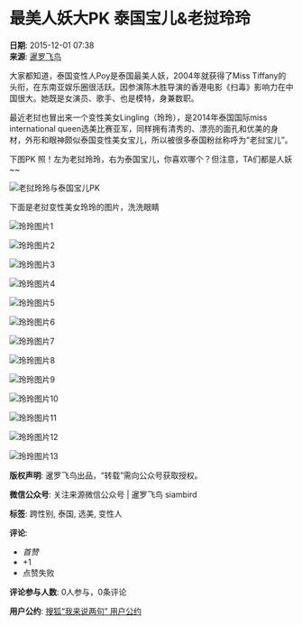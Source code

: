 # 最美人妖大PK 泰国宝儿&老挝玲玲

**日期**: 2015-12-01 07:38  
**来源**: [暹罗飞鸟](https://www.sohu.com/a/45522378_106747?spm=smpc.content-abroad.content.1.1732252061813gIIL1Ty)

大家都知道，泰国变性人Poy是泰国最美人妖，2004年就获得了Miss Tiffany的头衔，在东南亚娱乐圈很活跃。因参演陈木胜导演的香港电影《扫毒》影响力在中国很大。她既是女演员、歌手、也是模特，身兼数职。

最近老挝也冒出来一个变性美女Lingling（玲玲），是2014年泰国国际miss international queen选美比赛亚军，同样拥有清秀的、漂亮的面孔和优美的身材，外形和眼神颇似泰国变性美女宝儿，所以被很多泰国粉丝称呼为“老挝宝儿”。

下图PK 照！左为老挝玲玲，右为泰国宝儿，你喜欢哪个？但注意，TA们都是人妖~~

![老挝玲玲与泰国宝儿PK](http://photocdn.sohu.com/20151201/mp45522378_1448926831722_2.jpeg)

下面是老挝变性美女玲玲的图片，洗洗眼睛

![玲玲图片1](http://photocdn.sohu.com/20151201/mp45522378_1448926831722_3.jpeg)

![玲玲图片2](http://photocdn.sohu.com/20151201/mp45522378_1448926831722_4.jpeg)

![玲玲图片3](http://photocdn.sohu.com/20151201/mp45522378_1448926831722_5.jpeg)

![玲玲图片4](http://photocdn.sohu.com/20151201/mp45522378_1448926831722_6.jpeg)

![玲玲图片5](http://photocdn.sohu.com/20151201/mp45522378_1448926831722_7.jpeg)

![玲玲图片6](http://photocdn.sohu.com/20151201/mp45522378_1448926831722_8.jpeg)

![玲玲图片7](http://photocdn.sohu.com/20151201/mp45522378_1448926831722_9.jpeg)

![玲玲图片8](http://photocdn.sohu.com/20151201/mp45522378_1448926831722_10.jpeg)

![玲玲图片9](http://photocdn.sohu.com/20151201/mp45522378_1448926831722_11.jpeg)

![玲玲图片10](http://photocdn.sohu.com/20151201/mp45522378_1448926831722_12.jpeg)

![玲玲图片11](http://photocdn.sohu.com/20151201/mp45522378_1448926831722_13.jpeg)

![玲玲图片12](http://photocdn.sohu.com/20151201/mp45522378_1448926831722_14.jpeg)

![玲玲图片13](http://photocdn.sohu.com/20151201/mp45522378_1448926831722_15.jpeg)

**版权声明**: 暹罗飞鸟出品，“转载”需向公众号获取授权。

**微信公众号**: 关注来源微信公众号 | 暹罗飞鸟 siambird

**标签**: 跨性别, 泰国, 选美, 变性人

**评论**: 
- _首赞_
- +1
- 点赞失败

**评论参与人数**: 0人参与，0条评论

**用户公约**: [搜狐“我来说两句” 用户公约](http://zt.pinglun.sohu.com/s2014/sljyhgy/index.shtml)